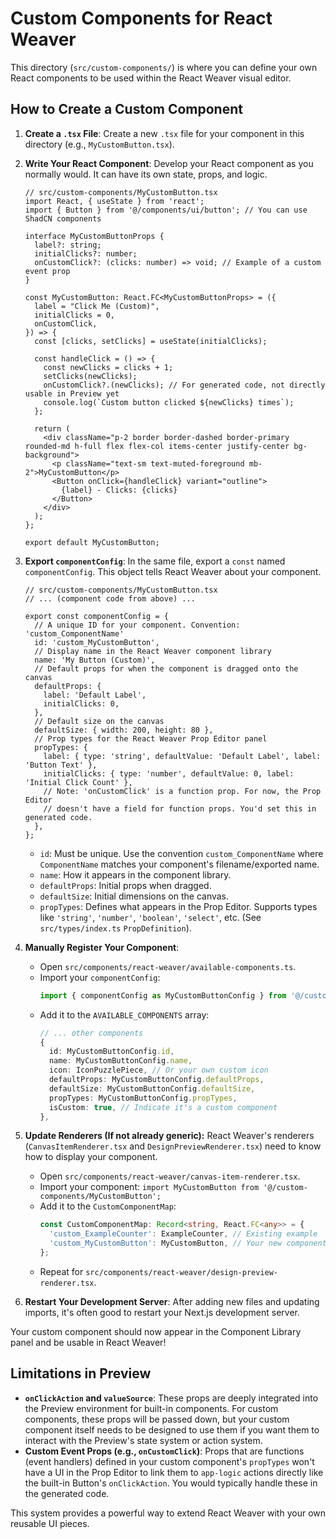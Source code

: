 
# Custom Components for React Weaver

This directory (`src/custom-components/`) is where you can define your own React components to be used within the React Weaver visual editor.

## How to Create a Custom Component

1.  **Create a `.tsx` File**:
    Create a new `.tsx` file for your component in this directory (e.g., `MyCustomButton.tsx`).

2.  **Write Your React Component**:
    Develop your React component as you normally would. It can have its own state, props, and logic.

    ```tsx
    // src/custom-components/MyCustomButton.tsx
    import React, { useState } from 'react';
    import { Button } from '@/components/ui/button'; // You can use ShadCN components

    interface MyCustomButtonProps {
      label?: string;
      initialClicks?: number;
      onCustomClick?: (clicks: number) => void; // Example of a custom event prop
    }

    const MyCustomButton: React.FC<MyCustomButtonProps> = ({
      label = "Click Me (Custom)",
      initialClicks = 0,
      onCustomClick,
    }) => {
      const [clicks, setClicks] = useState(initialClicks);

      const handleClick = () => {
        const newClicks = clicks + 1;
        setClicks(newClicks);
        onCustomClick?.(newClicks); // For generated code, not directly usable in Preview yet
        console.log(`Custom button clicked ${newClicks} times`);
      };

      return (
        <div className="p-2 border border-dashed border-primary rounded-md h-full flex flex-col items-center justify-center bg-background">
          <p className="text-sm text-muted-foreground mb-2">MyCustomButton</p>
          <Button onClick={handleClick} variant="outline">
            {label} - Clicks: {clicks}
          </Button>
        </div>
      );
    };

    export default MyCustomButton;
    ```

3.  **Export `componentConfig`**:
    In the same file, export a `const` named `componentConfig`. This object tells React Weaver about your component.

    ```tsx
    // src/custom-components/MyCustomButton.tsx
    // ... (component code from above) ...

    export const componentConfig = {
      // A unique ID for your component. Convention: 'custom_ComponentName'
      id: 'custom_MyCustomButton',
      // Display name in the React Weaver component library
      name: 'My Button (Custom)',
      // Default props for when the component is dragged onto the canvas
      defaultProps: {
        label: 'Default Label',
        initialClicks: 0,
      },
      // Default size on the canvas
      defaultSize: { width: 200, height: 80 },
      // Prop types for the React Weaver Prop Editor panel
      propTypes: {
        label: { type: 'string', defaultValue: 'Default Label', label: 'Button Text' },
        initialClicks: { type: 'number', defaultValue: 0, label: 'Initial Click Count' },
        // Note: 'onCustomClick' is a function prop. For now, the Prop Editor
        // doesn't have a field for function props. You'd set this in generated code.
      },
    };
    ```
    *   `id`: Must be unique. Use the convention `custom_ComponentName` where `ComponentName` matches your component's filename/exported name.
    *   `name`: How it appears in the component library.
    *   `defaultProps`: Initial props when dragged.
    *   `defaultSize`: Initial dimensions on the canvas.
    *   `propTypes`: Defines what appears in the Prop Editor. Supports types like `'string'`, `'number'`, `'boolean'`, `'select'`, etc. (See `src/types/index.ts` `PropDefinition`).

4.  **Manually Register Your Component**:
    *   Open `src/components/react-weaver/available-components.ts`.
    *   Import your `componentConfig`:
        ```ts
        import { componentConfig as MyCustomButtonConfig } from '@/custom-components/MyCustomButton';
        ```
    *   Add it to the `AVAILABLE_COMPONENTS` array:
        ```ts
        // ... other components
        {
          id: MyCustomButtonConfig.id,
          name: MyCustomButtonConfig.name,
          icon: IconPuzzlePiece, // Or your own custom icon
          defaultProps: MyCustomButtonConfig.defaultProps,
          defaultSize: MyCustomButtonConfig.defaultSize,
          propTypes: MyCustomButtonConfig.propTypes,
          isCustom: true, // Indicate it's a custom component
        },
        ```

5.  **Update Renderers (If not already generic):**
    React Weaver's renderers (`CanvasItemRenderer.tsx` and `DesignPreviewRenderer.tsx`) need to know how to display your component.
    *   Open `src/components/react-weaver/canvas-item-renderer.tsx`.
    *   Import your component: `import MyCustomButton from '@/custom-components/MyCustomButton';`
    *   Add it to the `CustomComponentMap`:
        ```ts
        const CustomComponentMap: Record<string, React.FC<any>> = {
          'custom_ExampleCounter': ExampleCounter, // Existing example
          'custom_MyCustomButton': MyCustomButton, // Your new component
        };
        ```
    *   Repeat for `src/components/react-weaver/design-preview-renderer.tsx`.

6.  **Restart Your Development Server**:
    After adding new files and updating imports, it's often good to restart your Next.js development server.

Your custom component should now appear in the Component Library panel and be usable in React Weaver!

## Limitations in Preview

*   **`onClickAction` and `valueSource`**: These props are deeply integrated into the Preview environment for built-in components. For custom components, these props will be passed down, but your custom component itself needs to be designed to use them if you want them to interact with the Preview's state system or action system.
*   **Custom Event Props (e.g., `onCustomClick`)**: Props that are functions (event handlers) defined in your custom component's `propTypes` won't have a UI in the Prop Editor to link them to `app-logic` actions directly like the built-in Button's `onClickAction`. You would typically handle these in the generated code.

This system provides a powerful way to extend React Weaver with your own reusable UI pieces.
